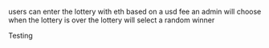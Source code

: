 users can enter the lottery with eth based on a usd fee
an admin will choose when the lottery is over 
the lottery will select a random winner



Testing
